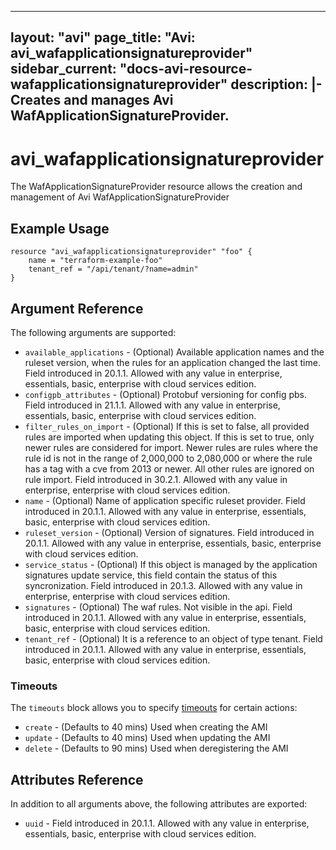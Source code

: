 <!--
    Copyright 2021 VMware, Inc.
    SPDX-License-Identifier: Mozilla Public License 2.0
-->
---
layout: "avi"
page_title: "Avi: avi_wafapplicationsignatureprovider"
sidebar_current: "docs-avi-resource-wafapplicationsignatureprovider"
description: |-
  Creates and manages Avi WafApplicationSignatureProvider.
---

# avi_wafapplicationsignatureprovider

The WafApplicationSignatureProvider resource allows the creation and management of Avi WafApplicationSignatureProvider

## Example Usage

```hcl
resource "avi_wafapplicationsignatureprovider" "foo" {
    name = "terraform-example-foo"
    tenant_ref = "/api/tenant/?name=admin"
}
```

## Argument Reference

The following arguments are supported:

* `available_applications` - (Optional) Available application names and the ruleset version, when the rules for an application changed the last time. Field introduced in 20.1.1. Allowed with any value in enterprise, essentials, basic, enterprise with cloud services edition.
* `configpb_attributes` - (Optional) Protobuf versioning for config pbs. Field introduced in 21.1.1. Allowed with any value in enterprise, essentials, basic, enterprise with cloud services edition.
* `filter_rules_on_import` - (Optional) If this is set to false, all provided rules are imported when updating this object. If this is set to true, only newer rules are considered for import. Newer rules are rules where the rule id is not in the range of 2,000,000 to 2,080,000 or where the rule has a tag with a cve from 2013 or newer. All other rules are ignored on rule import. Field introduced in 30.2.1. Allowed with any value in enterprise, enterprise with cloud services edition.
* `name` - (Optional) Name of application specific ruleset provider. Field introduced in 20.1.1. Allowed with any value in enterprise, essentials, basic, enterprise with cloud services edition.
* `ruleset_version` - (Optional) Version of signatures. Field introduced in 20.1.1. Allowed with any value in enterprise, essentials, basic, enterprise with cloud services edition.
* `service_status` - (Optional) If this object is managed by the application signatures update service, this field contain the status of this syncronization. Field introduced in 20.1.3. Allowed with any value in enterprise, enterprise with cloud services edition.
* `signatures` - (Optional) The waf rules. Not visible in the api. Field introduced in 20.1.1. Allowed with any value in enterprise, essentials, basic, enterprise with cloud services edition.
* `tenant_ref` - (Optional) It is a reference to an object of type tenant. Field introduced in 20.1.1. Allowed with any value in enterprise, essentials, basic, enterprise with cloud services edition.


### Timeouts

The `timeouts` block allows you to specify [timeouts](https://www.terraform.io/docs/configuration/resources.html#timeouts) for certain actions:

* `create` - (Defaults to 40 mins) Used when creating the AMI
* `update` - (Defaults to 40 mins) Used when updating the AMI
* `delete` - (Defaults to 90 mins) Used when deregistering the AMI

## Attributes Reference

In addition to all arguments above, the following attributes are exported:

* `uuid` -  Field introduced in 20.1.1. Allowed with any value in enterprise, essentials, basic, enterprise with cloud services edition.


